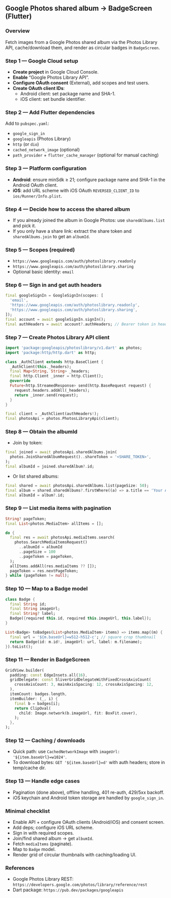 ## Google Photos shared album → BadgeScreen (Flutter) 

### Overview
Fetch images from a Google Photos shared album via the Photos Library API, cache/download them, and render as circular badges in `BadgeScreen`.

### Step 1 — Google Cloud setup
- **Create project** in Google Cloud Console.
- **Enable** “Google Photos Library API”.
- **Configure OAuth consent** (External), add scopes and test users.
- **Create OAuth client IDs**:
  - Android client: set package name and SHA-1.
  - iOS client: set bundle identifier.

### Step 2 — Add Flutter dependencies
Add to `pubspec.yaml`:
- `google_sign_in`
- `googleapis` (Photos Library)
- `http` (or `dio`)
- `cached_network_image` (optional)
- `path_provider` + `flutter_cache_manager` (optional for manual caching)

### Step 3 — Platform configuration
- **Android**: ensure minSdk ≥ 21; configure package name and SHA-1 in the Android OAuth client.
- **iOS**: add URL scheme with iOS OAuth `REVERSED_CLIENT_ID` to `ios/Runner/Info.plist`.

### Step 4 — Decide how to access the shared album
- If you already joined the album in Google Photos: use `sharedAlbums.list` and pick it.
- If you only have a share link: extract the share token and `sharedAlbums.join` to get an `albumId`.

### Step 5 — Scopes (required)
- `https://www.googleapis.com/auth/photoslibrary.readonly`
- `https://www.googleapis.com/auth/photoslibrary.sharing`
- Optional basic identity: `email`

### Step 6 — Sign in and get auth headers
```dart
final googleSignIn = GoogleSignIn(scopes: [
  'email',
  'https://www.googleapis.com/auth/photoslibrary.readonly',
  'https://www.googleapis.com/auth/photoslibrary.sharing',
]);
final account = await googleSignIn.signIn();
final authHeaders = await account?.authHeaders; // Bearer token in headers
```

### Step 7 — Create Photos Library API client
```dart
import 'package:googleapis/photoslibrary/v1.dart' as photos;
import 'package:http/http.dart' as http;

class _AuthClient extends http.BaseClient {
  _AuthClient(this._headers);
  final Map<String, String> _headers;
  final http.Client _inner = http.Client();
  @override
  Future<http.StreamedResponse> send(http.BaseRequest request) {
    request.headers.addAll(_headers);
    return _inner.send(request);
  }
}

final client = _AuthClient(authHeaders!);
final photosApi = photos.PhotosLibraryApi(client);
```

### Step 8 — Obtain the albumId
- Join by token:
```dart
final joined = await photosApi.sharedAlbums.join(
  photos.JoinSharedAlbumRequest()..shareToken = '<SHARE_TOKEN>',
);
final albumId = joined.sharedAlbum?.id;
```
- Or list shared albums:
```dart
final shared = await photosApi.sharedAlbums.list(pageSize: 50);
final album = shared.sharedAlbums?.firstWhere((a) => a.title == 'Your Album Name');
final albumId = album?.id;
```

### Step 9 — List media items with pagination
```dart
String? pageToken;
final List<photos.MediaItem> allItems = [];

do {
  final res = await photosApi.mediaItems.search(
    photos.SearchMediaItemsRequest()
      ..albumId = albumId
      ..pageSize = 100
      ..pageToken = pageToken,
  );
  allItems.addAll(res.mediaItems ?? []);
  pageToken = res.nextPageToken;
} while (pageToken != null);
```

### Step 10 — Map to a Badge model
```dart
class Badge {
  final String id;
  final String imageUrl;
  final String? label;
  Badge({required this.id, required this.imageUrl, this.label});
}

List<Badge> toBadges(List<photos.MediaItem> items) => items.map((m) {
  final url = '${m.baseUrl}=w512-h512-c'; // square crop thumbnail
  return Badge(id: m.id!, imageUrl: url, label: m.filename);
}).toList();
```

### Step 11 — Render in BadgeScreen
```dart
GridView.builder(
  padding: const EdgeInsets.all(16),
  gridDelegate: const SliverGridDelegateWithFixedCrossAxisCount(
    crossAxisCount: 3, mainAxisSpacing: 12, crossAxisSpacing: 12,
  ),
  itemCount: badges.length,
  itemBuilder: (_, i) {
    final b = badges[i];
    return ClipOval(
      child: Image.network(b.imageUrl, fit: BoxFit.cover),
    );
  },
);
```

### Step 12 — Caching / downloads
- Quick path: use `CachedNetworkImage` with `imageUrl: '${item.baseUrl}=w1024'`.
- To download bytes: `GET '${item.baseUrl}=d'` with auth headers; store in temp/cache dir.

### Step 13 — Handle edge cases
- Pagination (done above), offline handling, 401 re-auth, 429/5xx backoff.
- iOS keychain and Android token storage are handled by `google_sign_in`.

### Minimal checklist
- Enable API + configure OAuth clients (Android/iOS) and consent screen.
- Add deps; configure iOS URL scheme.
- Sign in with required scopes.
- Join/find shared album → get `albumId`.
- Fetch `mediaItems` (paginate).
- Map to `Badge` model.
- Render grid of circular thumbnails with caching/loading UI.

### References
- Google Photos Library REST: `https://developers.google.com/photos/library/reference/rest`
- Dart package: `https://pub.dev/packages/googleapis`


